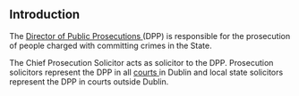 ##  Introduction

The [ Director of Public Prosecutions ](https://www.dppireland.ie/) (DPP) is
responsible for the prosecution of people charged with committing crimes in
the State.

The Chief Prosecution Solicitor acts as solicitor to the DPP. Prosecution
solicitors represent the DPP in all [ courts
](https://www.citizensinformation.ie/en/justice/courts_system/) in Dublin and
local state solicitors represent the DPP in courts outside Dublin.
